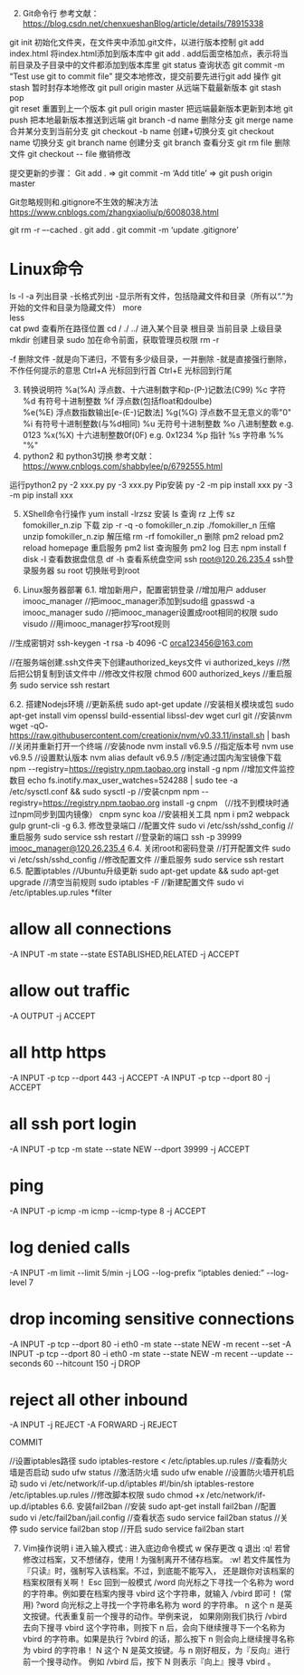 2.	Git命令行
参考文献：
https://blog.csdn.net/chenxueshanBlog/article/details/78915338 

git init	初始化文件夹，在文件夹中添加.git文件，以进行版本控制
git add index.html	将index.html添加到版本库中
git add .	add后面空格加点，表示将当前目录及子目录中的文件都添加到版本库里
git status	查询状态
git commit -m “Test use git to commit file”	提交本地修改，提交前要先进行git add 操作
git stash	暂时封存本地修改
git pull origin master	从远端下载最新版本
git stash pop	
git reset	重置到上一个版本
git pull origin master	把远端最新版本更新到本地
git push	把本地最新版本推送到远端
git branch -d name	删除分支
git merge name	合并某分支到当前分支
git checkout -b name	创建+切换分支
git checkout name	切换分支
git branch name	创建分支
git branch	查看分支
git rm file	删除文件
git checkout -- file	撤销修改

提交更新的步骤：
Git add . => git commit -m ‘Add title’ => git push origin master

Git忽略规则和.gitignore不生效的解决方法
https://www.cnblogs.com/zhangxiaoliu/p/6008038.html 

git rm -r –-cached .
git add .
git commit -m ‘update .gitignore’

# Linux命令

ls
-l
-a	列出目录
-长格式列出
-显示所有文件，包括隐藏文件和目录（所有以“.”为开始的文件和目录为隐藏文件）
more	
less	
cat	
pwd	查看所在路径位置
cd 
/
./
../	进入某个目录
根目录
当前目录
上级目录
mkdir	创建目录
sudo	加在命令前面，获取管理员权限
rm
-r

-f	删除文件
-就是向下递归，不管有多少级目录，一并删除
-就是直接强行删除，不作任何提示的意思
Ctrl+A	光标回到行首
Ctrl+E	光标回到行尾




3.	转换说明符
%a(%A)     浮点数、十六进制数字和p-(P-)记数法(C99)
%c         字符
%d        有符号十进制整数
%f         浮点数(包括float和doulbe)  
%e(%E)     浮点数指数输出[e-(E-)记数法]
%g(%G)     浮点数不显无意义的零"0"
%i         有符号十进制整数(与%d相同) 
%u        无符号十进制整数
%o        八进制整数    e.g.     0123
%x(%X)     十六进制整数0f(0F)   e.g.   0x1234
%p        指针
%s        字符串
%%        "%"
4.	python2 和 python3切换
参考文献：https://www.cnblogs.com/shabbylee/p/6792555.html 

运行python2
py -2 xxx.py
py -3 xxx.py
Pip安装
py -2 -m pip install xxx
py -3 -m pip install xxx

5.	XShell命令行操作
yum install -lrzsz	安装 
ls	查询
rz	上传
sz fomokiller_n.zip	下载
zip -r -q -o fomokiller_n.zip ./fomokiller_n	压缩
unzip fomokiller_n.zip	解压缩
rm -rf fomokiller_n	删除
pm2 reload
pm2 reload homepage	重启服务
pm2 list	查询服务
pm2 log	日志
npm install	
f disk -l	查看数据盘信息
df -h	查看系统盘空间
ssh root@120.26.235.4	ssh登录服务器
su root	切换账号到root
	
	
	
	
	


6.	Linux服务器部署
6.1.	增加新用户，配置密钥登录
//增加用户
adduser imooc_manager
//把imooc_manager添加到sudo组
gpasswd -a imooc_manager sudo
//把imooc_manager设置成root相同的权限
sudo visudo
//用imooc_manager抄写root规则

//生成密钥对
ssh-keygen -t rsa -b 4096 -C orca123456@163.com

//在服务端创建.ssh文件夹下创建authorized_keys文件
vi authorized_keys
//然后把公钥复制到该文件中
//修改文件权限
chmod 600 authorized_keys
//重启服务
sudo service ssh restart

6.2.	搭建Nodejs环境
//更新系统
sudo apt-get update
//安装相关模块或包
sudo apt-get install vim openssl build-essential libssl-dev wget curl git
//安装nvm
wget -qO- https://raw.githubusercontent.com/creationix/nvm/v0.33.11/install.sh | bash
//关闭并重新打开一个终端
//安装node
nvm install v6.9.5
//指定版本号
nvm use v6.9.5
//设置默认版本
nvm alias default v6.9.5
//制定通过国内淘宝镜像下载
npm --registry=https://registry.npm.taobao.org install -g npm
//增加文件监控数目
echo fs.inotify.max_user_watches=524288 | sudo tee -a /etc/sysctl.conf && sudo sysctl -p
//安装cnpm
npm --registry=https://registry.npm.taobao.org install -g cnpm
（//找不到模块时通过npm同步到国内镜像）
cnpm sync koa
//安装相关工具
npm i pm2 webpack gulp grunt-cli -g
6.3.	修改登录端口
//配置文件
sudo vi /etc/ssh/sshd_config
//重启服务
sudo service ssh restart
//登录新的端口
ssh -p 39999 imooc_manager@120.26.235.4
6.4.	关闭root和密码登录
//打开配置文件
sudo vi /etc/ssh/sshd_config
//修改配置文件
//重启服务
sudo service ssh restart
6.5.	配置iptables
//Ubuntu升级更新
sudo apt-get update && sudo apt-get upgrade
//清空当前规则
sudo iptables -F
//新建配置文件
sudo vi /etc/iptables.up.rules
*filter

# allow all connections
-A INPUT -m state --state ESTABLISHED,RELATED -j ACCEPT

# allow out traffic 
-A OUTPUT -j ACCEPT

# all http https
-A INPUT -p tcp --dport 443 -j ACCEPT
-A INPUT -p tcp --dport 80 -j ACCEPT

# all ssh port login
-A INPUT -p tcp -m state --state NEW --dport 39999 -j ACCEPT

# ping
-A INPUT -p icmp -m icmp --icmp-type 8 -j ACCEPT

# log denied calls
-A INPUT -m limit --limit 5/min -j LOG --log-prefix “iptables denied:” --log-level 7

# drop incoming sensitive connections
-A INPUT -p tcp --dport 80 -i eth0 -m state --state NEW -m recent --set
-A INPUT -p tcp --dport 80 -i eth0 -m state --state NEW -m recent --update --seconds 60 --hitcount 150 -j DROP

# reject all other inbound
-A INPUT -j REJECT
-A FORWARD -j REJECT

COMMIT

//设置iptables路径
sudo iptables-restore < /etc/iptables.up.rules
//查看防火墙是否启动
sudo ufw status
//激活防火墙
sudo ufw enable
//设置防火墙开机启动
sudo vi /etc/network/if-up.d/iptables
#!/bin/sh
iptables-restore /etc/iptables.up.rules
//修改脚本权限
sudo chmod +x /etc/network/if-up.d/iptables
6.6.	安装fail2ban
//安装
sudo apt-get install fail2ban
//配置
sudo vi /etc/fail2ban/jail.config
//查看状态
sudo service fail2ban status
//关停
sudo service fail2ban stop
//开启
sudo service fail2ban start







7.	Vim操作说明
i	进入输入模式
:	进入底边命令模式
w	保存更改
q	退出
:q!	若曾修改过档案，又不想储存，使用 ! 为强制离开不储存档案。
:w!	若文件属性为『只读』时，强制写入该档案。不过，到底能不能写入， 还是跟你对该档案的档案权限有关啊！
Esc	回到一般模式
/word	向光标之下寻找一个名称为 word 的字符串。例如要在档案内搜寻 vbird 这个字符串，就输入 /vbird 即可！ (常用)
?word	向光标之上寻找一个字符串名称为 word 的字符串。
n	这个 n 是英文按键。代表重复前一个搜寻的动作。举例来说， 如果刚刚我们执行 /vbird 去向下搜寻 vbird 这个字符串，则按下 n 后，会向下继续搜寻下一个名称为 vbird 的字符串。如果是执行 ?vbird 的话，那么按下 n 则会向上继续搜寻名称为 vbird 的字符串！
N	这个 N 是英文按键。与 n 刚好相反，为『反向』进行前一个搜寻动作。 例如 /vbird 后，按下 N 则表示『向上』搜寻 vbird 。
	
	













